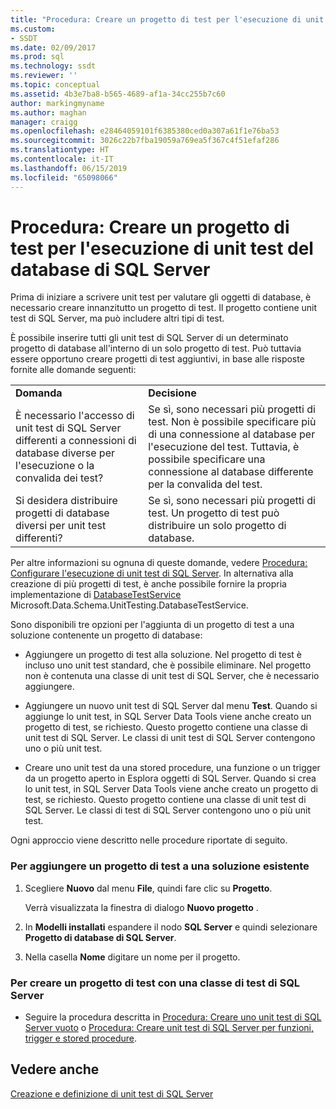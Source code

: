 ```yaml
---
title: "Procedura: Creare un progetto di test per l'esecuzione di unit test del database di SQL Server | Microsoft Docs"
ms.custom:
- SSDT
ms.date: 02/09/2017
ms.prod: sql
ms.technology: ssdt
ms.reviewer: ''
ms.topic: conceptual
ms.assetid: 4b3e7ba8-b565-4689-af1a-34cc255b7c60
author: markingmyname
ms.author: maghan
manager: craigg
ms.openlocfilehash: e28464059101f6385380ced0a307a61f1e76ba53
ms.sourcegitcommit: 3026c22b7fba19059a769ea5f367c4f51efaf286
ms.translationtype: HT
ms.contentlocale: it-IT
ms.lasthandoff: 06/15/2019
ms.locfileid: "65098066"
---
```

# <a name="how-to-create-a-test-project-for-sql-server-database-unit-testing"></a>Procedura: Creare un progetto di test per l'esecuzione di unit test del database di SQL Server
Prima di iniziare a scrivere unit test per valutare gli oggetti di database, è necessario creare innanzitutto un progetto di test. Il progetto contiene unit test di SQL Server, ma può includere altri tipi di test.  
  
È possibile inserire tutti gli unit test di SQL Server di un determinato progetto di database all'interno di un solo progetto di test. Può tuttavia essere opportuno creare progetti di test aggiuntivi, in base alle risposte fornite alle domande seguenti:  
  
|||  
|-|-|  
|**Domanda**|**Decisione**|  
|È necessario l'accesso di unit test di SQL Server differenti a connessioni di database diverse per l'esecuzione o la convalida dei test?|Se sì, sono necessari più progetti di test. Non è possibile specificare più di una connessione al database per l'esecuzione del test. Tuttavia, è possibile specificare una connessione al database differente per la convalida del test.|  
|Si desidera distribuire progetti di database diversi per unit test differenti?|Se sì, sono necessari più progetti di test. Un progetto di test può distribuire un solo progetto di database.|  
  
Per altre informazioni su ognuna di queste domande, vedere [Procedura: Configurare l'esecuzione di unit test di SQL Server](../ssdt/how-to-configure-sql-server-unit-test-execution.md). In alternativa alla creazione di più progetti di test, è anche possibile fornire la propria implementazione di [DatabaseTestService](https://msdn.microsoft.com/library/microsoft.data.schema.unittesting.databasetestservice.aspx) Microsoft.Data.Schema.UnitTesting.DatabaseTestService.  
  
Sono disponibili tre opzioni per l'aggiunta di un progetto di test a una soluzione contenente un progetto di database:  
  
-   Aggiungere un progetto di test alla soluzione. Nel progetto di test è incluso uno unit test standard, che è possibile eliminare. Nel progetto non è contenuta una classe di unit test di SQL Server, che è necessario aggiungere.  
  
-   Aggiungere un nuovo unit test di SQL Server dal menu **Test**. Quando si aggiunge lo unit test, in SQL Server Data Tools viene anche creato un progetto di test, se richiesto. Questo progetto contiene una classe di unit test di SQL Server. Le classi di unit test di SQL Server contengono uno o più unit test.  
  
-   Creare uno unit test da una stored procedure, una funzione o un trigger da un progetto aperto in Esplora oggetti di SQL Server. Quando si crea lo unit test, in SQL Server Data Tools viene anche creato un progetto di test, se richiesto. Questo progetto contiene una classe di unit test di SQL Server. Le classi di test di SQL Server contengono uno o più unit test.  
  
Ogni approccio viene descritto nelle procedure riportate di seguito.  
  
### <a name="to-add-a-test-project-to-an-existing-solution"></a>Per aggiungere un progetto di test a una soluzione esistente  
  
1.  Scegliere **Nuovo** dal menu **File**, quindi fare clic su **Progetto**.  
  
    Verrà visualizzata la finestra di dialogo **Nuovo progetto** .  
  
2.  In **Modelli installati** espandere il nodo **SQL Server** e quindi selezionare **Progetto di database di SQL Server**.  
  
3.  Nella casella **Nome** digitare un nome per il progetto.  
  
### <a name="to-create-a-test-project-with-a-sql-server-unit-test-class"></a>Per creare un progetto di test con una classe di test di SQL Server  
  
-   Seguire la procedura descritta in [Procedura: Creare uno unit test di SQL Server vuoto](../ssdt/how-to-create-an-empty-sql-server-unit-test.md) o [Procedura: Creare unit test di SQL Server per funzioni, trigger e stored procedure](../ssdt/how-to-create-unit-tests-for-functions-triggers-stored-procedures.md).  
  
## <a name="see-also"></a>Vedere anche  
[Creazione e definizione di unit test di SQL Server](../ssdt/creating-and-defining-sql-server-unit-tests.md)  
  
